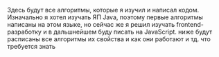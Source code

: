 Здесь будут все алгоритмы, которые я изучил и написал кодом. Изначально я хотел изучать ЯП Java, поэтому первые алгоритмы написаны на этом языке, но сейчас же я решил изучать frontend-разработку и в дальшнейшем буду писать на JavaScript. ниже будут расписаны все алгоритмы их свойства и как они работают и тд. что требуется знать

